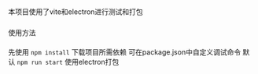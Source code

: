 ##
本项目使用了vite和electron进行测试和打包
###
使用方法
####
先使用
`npm install`
下载项目所需依赖
可在package.json中自定义调试命令
默认
```npm run start```
使用electron打包
